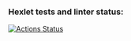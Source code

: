 ### Hexlet tests and linter status:
[![Actions Status](https://github.com/Fagai420/python-project-49/workflows/hexlet-check/badge.svg)](https://github.com/Fagai420/python-project-49/actions)
